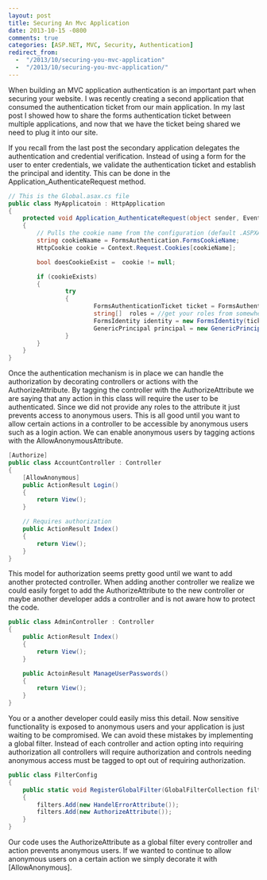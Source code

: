 ```yaml
---
layout: post
title: Securing An Mvc Application
date: 2013-10-15 -0800
comments: true
categories: [ASP.NET, MVC, Security, Authentication]
redirect_from:
  -  "/2013/10/securing-you-mvc-application"
  -  "/2013/10/securing-you-mvc-application/"
---
```


When building an MVC application authentication is an important part when securing your website.  I was recently creating a second application that consumed the authentication ticket from our main application.  In my last post I showed how to share the forms authentication ticket between multiple applications, and now that we have the ticket being shared we need to plug it into our site.

If you recall from the last post the secondary application delegates the authentication and credential verification.  Instead of using a form for the user to enter credentials, we validate the authentication ticket and establish the principal and identity.  This can be done in the Application_AuthenticateRequest method.

```csharp
// This is the Global.asax.cs file
public class MyApplicatoin : HttpApplication
{
    protected void Application_AuthenticateRequest(object sender, EventArgs e)
    {
        // Pulls the cookie name from the configuration (default .ASPXAUTH)
        string cookieNaame = FormsAuthentication.FormsCookieName;
        HttpCookie cookie = Context.Request.Cookies[cookieName];

        bool doesCookieExist =  cookie != null;

        if (cookieExists)
        {
                try
                {
                        FormsAuthenticationTicket ticket = FormsAuthentication.Decrypt(cookie.Value);
                        string[]  roles = //get your roles from somewhere.
                        FormsIdentity identity = new FormsIdentity(ticket);
                        GenericPrincipal principal = new GenericPrincipal(identity, roles);
                }
        }
    }
}
```

Once the authentication mechanism is in place we can handle the authorization by decorating controllers or actions with the AuthorizeAttribute.  By tagging the controller with the AuthorizeAttribute we are saying that any action in this class will require the user to be authenticated.  Since we did not provide any roles to the attribute it just prevents access to anonymous users.  This is all good until you want to allow certain actions in a controller to be accessible by anonymous users such as a login action.  We can enable anonymous users by tagging actions with the AllowAnonymousAttribute.

```csharp
[Authorize]
public class AccountController : Controller
{
    [AllowAnonymous]
    public ActionResult Login()
    {
        return View();
    }

    // Requires authorization
    public ActionResult Index()
    {
        return View();
    }
}
```

This model for authorization seems pretty good until we want to add another protected controller.  When adding another controller we realize we could easily forget to add the AuthorizeAttribute to the new controller or maybe another developer adds a controller and is not aware how to protect the code.

```csharp
public class AdminController : Controller
{
    public ActionResult Index()
    {
        return View();
    }

    public ActoinResult ManageUserPasswords()
    {
        return View();
    }
}
```

You or a another developer could easily miss this detail.  Now sensitive functionality is exposed to anonymous users and your application is just waiting to be compromised.  We can avoid these mistakes by implementing a global filter.  Instead of each controller and action opting into requiring authorization all controllers will require authorization and controls needing anonymous access must be tagged to opt out of requiring authorization.

```csharp
public class FilterConfig
{
    public static void RegisterGlobalFilter(GlobalFilterCollection filters)
    {
        filters.Add(new HandelErrorAttribute());
        filters.Add(new AuthorizeAttribute());
    }
}
```

Our code uses the AuthorizeAttribute as a global filter every controller and action prevents anonymous users.  If we wanted to continue to allow anonymous users on a certain action we simply decorate it with [AllowAnonymous].
